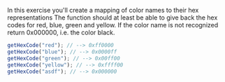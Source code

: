 In this exercise you'll create a mapping of color names to their hex representations
The function should at least be able to give back the hex codes for red, blue, green and yellow.
If the color name is not recognized return 0x000000, i.e. the color black.

```js
getHexCode("red"); // --> 0xff0000
getHexCode("blue"); // --> 0x0000ff
getHexCode("green"); // --> 0x00ff00
getHexCode("yellow"); // --> 0xffff00
getHexCode("asdf"); // --> 0x000000
```
